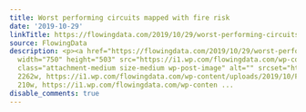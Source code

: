 ```yaml
---
title: Worst performing circuits mapped with fire risk
date: '2019-10-29'
linkTitle: https://flowingdata.com/2019/10/29/worst-performing-circuits-mapped-with-fire-risk/
source: FlowingData
description: <p><a href="https://flowingdata.com/2019/10/29/worst-performing-circuits-mapped-with-fire-risk/"><img
  width="750" height="503" src="https://i1.wp.com/flowingdata.com/wp-content/uploads/2019/10/Fire-risk-and-bad-circuits.png?fit=750%2C503&amp;ssl=1"
  class="attachment-medium size-medium wp-post-image" alt="" srcset="https://i1.wp.com/flowingdata.com/wp-content/uploads/2019/10/Fire-risk-and-bad-circuits.png?w=2262&amp;ssl=1
  2262w, https://i1.wp.com/flowingdata.com/wp-content/uploads/2019/10/Fire-risk-and-bad-circuits.png?resize=210%2C141&amp;ssl=1
  210w, https://i1.wp.com/flowingdata.com/wp-conten ...
disable_comments: true
---
```

<p><a href="https://flowingdata.com/2019/10/29/worst-performing-circuits-mapped-with-fire-risk/"><img width="750" height="503" src="https://i1.wp.com/flowingdata.com/wp-content/uploads/2019/10/Fire-risk-and-bad-circuits.png?fit=750%2C503&amp;ssl=1" class="attachment-medium size-medium wp-post-image" alt="" srcset="https://i1.wp.com/flowingdata.com/wp-content/uploads/2019/10/Fire-risk-and-bad-circuits.png?w=2262&amp;ssl=1 2262w, https://i1.wp.com/flowingdata.com/wp-content/uploads/2019/10/Fire-risk-and-bad-circuits.png?resize=210%2C141&amp;ssl=1 210w, https://i1.wp.com/flowingdata.com/wp-conten ...